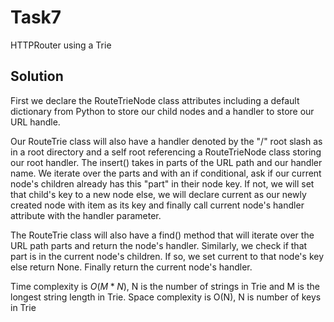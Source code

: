 # Task7
HTTPRouter using a Trie

## Solution
First we declare the RouteTrieNode class attributes including a default dictionary from Python to store our child nodes and a handler to store our URL handle.

Our RouteTrie class will also have a handler denoted by the "/" root slash as in a root directory and a self root referencing a RouteTrieNode class storing our root handler. The insert() takes in parts of the URL path and our handler name. We iterate over the parts and with an if conditional, ask if our current node's children already has this "part" in their node key. If not, we will set that child's key to a new node else, we will declare current as our newly created node with item as its key and finally call current node's handler attribute with the handler parameter.

The RouteTrie class will also have a find() method that will iterate over the URL path parts and return the node's handler.  Similarly, we check if that part is in the current node's children. If so, we set current to that node's key else return None. Finally return the current node's handler.

Time complexity is $O(M*N)$, N is the number of strings in Trie and M is the longest string length in Trie.
Space complexity is O(N), N is number of keys in Trie
